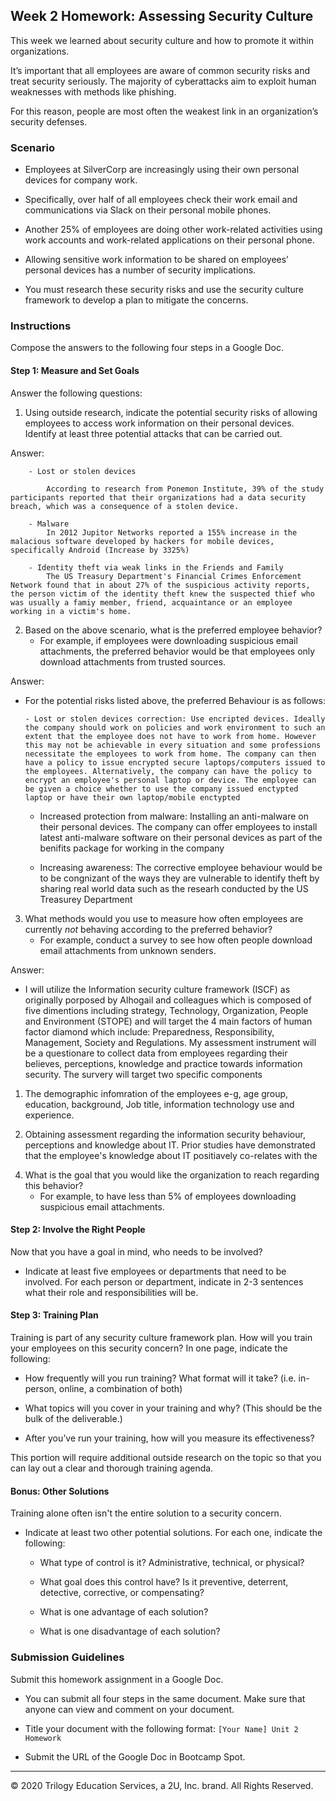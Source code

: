 ## Week 2 Homework: Assessing Security Culture 

This week we learned about security culture and how to promote it within organizations. 

It’s important that all employees are aware of common security risks and treat security seriously. The majority of cyberattacks aim to exploit human weaknesses with methods like phishing. 

For this reason, people are most often the weakest link in an organization’s security defenses. 

### Scenario

- Employees at SilverCorp are increasingly using their own personal devices for company work. 

- Specifically, over half of all employees check their work email and communications via Slack on their personal mobile phones. 

- Another 25% of employees are doing other work-related activities using work accounts and work-related applications on their personal phone.

- Allowing sensitive work information to be shared on employees’ personal devices has a number of security implications. 

- You must research these security risks and use the security culture framework to develop a plan to mitigate the concerns.

### Instructions

Compose the answers to the following four steps in a Google Doc.

#### Step 1: Measure and Set Goals 

Answer the following questions:

1. Using outside research, indicate the potential security risks of allowing employees to access work information on their personal devices. Identify at least three potential attacks that can be carried out.

Answer: 

        - Lost or stolen devices

            According to research from Ponemon Institute, 39% of the study participants reported that their organizations had a data security breach, which was a consequence of a stolen device. 

        - Malware
            In 2012 Jupitor Networks reported a 155% increase in the malacious software developed by hackers for mobile devices, specifically Android (Increase by 3325%)

        - Identity theft via weak links in the Friends and Family
            The US Treasury Department's Financial Crimes Enforcement Network found that in about 27% of the suspicious activity reports, the person victim of the identity theft knew the suspected thief who was usually a famiy member, friend, acquaintance or an employee working in a victim's home. 





2. Based on the above scenario, what is the preferred employee behavior? 
    - For example, if employees were downloading suspicious email attachments, the preferred behavior would be that employees only download attachments from trusted sources. 

Answer:

- For the potential risks listed above, the preferred Behaviour is as follows:

      - Lost or stolen devices correction: Use encripted devices. Ideally the company should work on policies and work environment to such an extent that the employee does not have to work from home. However this may not be achievable in every situation and some professions necessitate the employees to work from home. The company can then have a policy to issue encrypted secure laptops/computers issued to the employees. Alternatively, the company can have the policy to encrypt an employee's personal laptop or device. The employee can be given a choice whether to use the company issued enctypted laptop or have their own laptop/mobile enctypted


    - Increased protection from malware: Installing an anti-malware on their personal devices. The company can offer employees to install latest anti-malware software on their personal devices as part of the benifits package for working in the company

    - Increasing awareness: The corrective employee behaviour would be to be congnizant of the ways they are vulnerable to identify theft by sharing real world data such as the researh conducted by the US Treasurey Department



3. What methods would you use to measure how often employees are currently _not_ behaving according to the preferred behavior? 
    - For example, conduct a survey to see how often people download email attachments from unknown senders. 

Answer:
   - I will utilize the Information security culture framework (ISCF) as originally porposed by Alhogail and colleagues which is composed of five dimentions including strategy, Technology, Organization, People and Environment (STOPE) and will target the 4 main factors of human factor diamond which include: Preparedness, Responsibility, Management, Society and Regulations. My assessment instrument will be a questionare to collect data from employees regarding their believes, perceptions, knowledge and practice towards information security. The survery will target two specific components 

   1) The demographic infomration of the employees e-g, age group, education, background, Job title, information technology use and experience. 

   2) Obtaining assessment regarding the information security behaviour, perceptions and knowledge about IT. Prior studies have demonstrated that the employee's knowledge about IT positiavely co-relates with the 



4. What is the goal that you would like the organization to reach regarding this behavior? 
    - For example, to have less than 5% of employees downloading suspicious email attachments. 





#### Step 2: Involve the Right People 

Now that you have a goal in mind, who needs to be involved?  

- Indicate at least five employees or departments that need to be involved. For each person or department, indicate in 2-3 sentences what their role and responsibilities will be. 

#### Step 3: Training Plan 

Training is part of any security culture framework plan. How will you train your employees on this security concern? In one page, indicate the following:

* How frequently will you run training? What format will it take? (i.e. in-person, online, a combination of both)

* What topics will you cover in your training and why? (This should be the bulk of the deliverable.)

* After you’ve run your training, how will you measure its effectiveness? 

This portion will require additional outside research on the topic so that you can lay out a clear and thorough training agenda. 

#### Bonus: Other Solutions

Training alone often isn't the entire solution to a security concern. 

- Indicate at least two other potential solutions. For each one, indicate the following: 

    * What type of control is it? Administrative, technical, or physical? 

    * What goal does this control have? Is it preventive, deterrent, detective, corrective, or compensating?

    * What is one advantage of each solution? 

    * What is one disadvantage of each solution? 


### Submission Guidelines

Submit this homework assignment in a Google Doc. 

- You can submit all four steps in the same document. Make sure that anyone can view and comment on your document. 

- Title your document with the following format: `[Your Name] Unit 2 Homework`

- Submit the URL of the Google Doc in Bootcamp Spot.

---

© 2020 Trilogy Education Services, a 2U, Inc. brand. All Rights Reserved.  